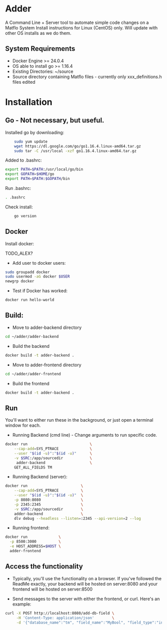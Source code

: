 # Adder
A Command Line + Server tool to automate simple code changes on a Matflo System
Install instructions for Linux (CentOS) only. Will update with other OS installs as we do them.

## System Requirements

* Docker Engine >= 24.0.4
* OS able to install go >= 1.16.4
* Existing Directories: ~/source
* Source directory containing Matflo files - currently only xxx_definitions.h files edited




# Installation

## Go - Not necessary, but useful.
Installed go by downloading:

```bash
    sudo yum update
    wget https://dl.google.com/go/go1.16.4.linux-amd64.tar.gz
    sudo tar -C /usr/local -xzf go1.16.4.linux-amd64.tar.gz
```

Added to .bashrc:

```bash
export PATH=$PATH:/usr/local/go/bin
export GOPATH=$HOME/go
export PATH=$PATH:$GOPATH/bin
```

Run .bashrc:

```bash
. .bashrc
```

Check install:

```bash
    go version
```

## Docker
Install docker:

TODO_ALEX?


* Add user to docker users:
```bash
sudo groupadd docker
sudo usermod -aG docker $USER
newgrp docker
```

* Test if Docker has worked:
```bash
docker run hello-world
```

## Build:

* Move to adder-backend directory

```bash
cd ~/adder/adder-backend
```
* Build the backend
```bash
docker build -t adder-backend .
```

* Move to adder-frontend directory
```bash
cd ~/adder/adder-frontend
```

* Build the frontend
```bash
docker build -t adder-backend .
```


## Run

You'll want to either run these in the background, or just open a terminal window for each.

* Running Backend (cmd line) - Change arguments to run specific code.
```bash
docker run                            \
    --cap-add=SYS_PTRACE              \
    --user "$(id -u)":"$(id -u)"      \
    -v $SRC:/app/sourcedir            \
     adder-backend                    \
    GET_ALL_FIELDS TM
```

* Running Backend (server):
```bash
docker run                        \
    --cap-add=SYS_PTRACE          \
    --user "$(id -u)":"$(id -u)"  \
    -p 8080:8080                  \
    -p 2345:2345                  \
    -v $SRC:/app/sourcedir        \
    adder-backend                 \
    dlv debug --headless --listen=:2345 --api-version=2 --log
```



* Running frontend:
```bash
docker run              \
  -p 8500:3000          \
  -e HOST_ADDRESS=$HOST \
  adder-frontend
```


## Access the functionality

* Typically, you'll use the functionality on a browser.
If you've followed the ReadMe exactly, your backend will be hosted on server:8080
and your frontend will be hosted on server:8500



* Send messages to the server with either the frontend, or curl. Here's an example:
```bash
curl -X POST http://localhost:8080/add-db-field \
     -H 'Content-Type: application/json'        \
     -d '{"database_name":"tm", "field_name":"MyBool", "field_type":"int", "comment":"TESTCOMMENT", "option":"NONDB"}'
```



